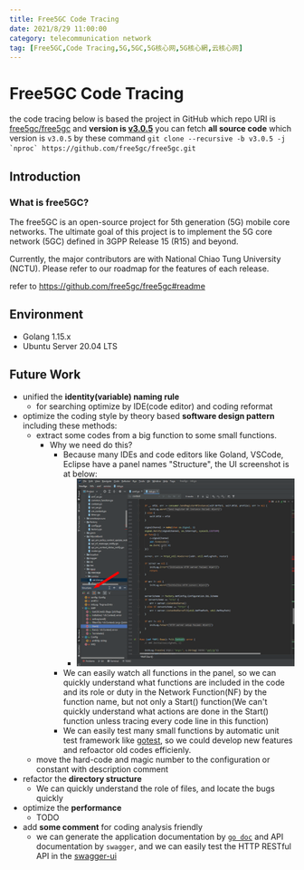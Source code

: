 ```yaml
---
title: Free5GC Code Tracing
date: 2021/8/29 11:00:00
category: telecommunication network
tag: [Free5GC,Code Tracing,5G,5GC,5G核心网,5G核心網,云核心网]
---
```


# Free5GC Code Tracing

the code tracing below is based the project in GitHub which repo URI is [free5gc/free5gc](https://github.com/free5gc/free5gc) and **version is [v3.0.5](https://github.com/free5gc/free5gc/releases/tag/v3.0.5)**
you can fetch **all source code** which version is `v3.0.5` by these command
``git clone --recursive -b v3.0.5 -j `nproc` https://github.com/free5gc/free5gc.git``

## Introduction

### What is free5GC?

The free5GC is an open-source project for 5th generation (5G) mobile core networks. The ultimate goal of this project is to implement the 5G core network (5GC) defined in 3GPP Release 15 (R15) and beyond.

Currently, the major contributors are with National Chiao Tung University (NCTU). Please refer to our roadmap for the features of each release.

refer to https://github.com/free5gc/free5gc#readme

## Environment

- Golang 1.15.x
- Ubuntu Server 20.04 LTS

## Future Work

- unified the **identity(variable) naming rule**
    - for searching optimize by IDE(code editor) and coding reformat
- optimize the coding style by theory based **software design pattern** including these methods:
    - extract some codes from a big function to some small functions. 
        - Why we need do this? 
            - Because many IDEs and code editors like Goland, VSCode, Eclipse have a panel names "Structure", the UI screenshot is at below:
                - ![goland_structure_panel_screenshot](./Free5GC-Code-Tracing/goland_structure_panel_screenshot.png)
            - We can easily watch all functions in the panel, so we can quickly understand what functions are included in the code and its role or duty in the Network Function(NF) by the function name, but not only a Start() function(We can't quickly understand what actions are done in the Start() function unless tracing every code line in this function)
            - We can easily test many small functions by automatic unit test framework like [gotest](https://books.studygolang.com/The-Golang-Standard-Library-by-Example/chapter09/09.1.html), so we could develop new features and refoactor old codes efficienly.
    - move the hard-code and magic number to the configuration or constant with description comment
- refactor the **directory structure**
    - We can quickly understand the role of files, and locate the bugs quickly 
- optimize the **performance**
    - TODO
- add **some comment** for coding analysis friendly
    -  we can generate the application documentation by [`go doc`](https://golang.org/doc/) and API documentation by `swagger`, and we can easily test the HTTP RESTful API in the [swagger-ui](https://swagger.io/tools/swagger-ui/)
